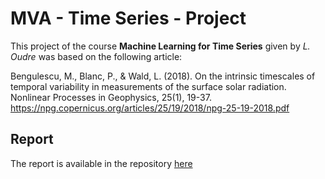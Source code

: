 # MVA - Time Series - Project

This project of the course **Machine Learning for Time Series** given by *L. Oudre* was based on the following article:

Bengulescu, M., Blanc, P., & Wald, L. (2018). On the intrinsic timescales of temporal variability in measurements of the surface solar radiation. Nonlinear Processes in Geophysics, 25(1), 19-37.
https://npg.copernicus.org/articles/25/19/2018/npg-25-19-2018.pdf

## Report

The report is available in the repository [here](report.pdf)
